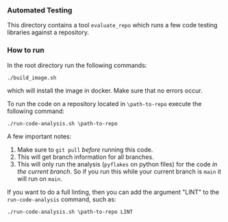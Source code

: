 ### Automated Testing

This directory contains a tool `evaluate_repo` which runs a few code testing libraries against a repository. 

### How to run

In the root directory run the following commands:

```./build_image.sh```

which will install the image in docker. Make sure that no errors occur.

To run the code on a repository located in `\path-to-repo` execute the following command:

```./run-code-analysis.sh \path-to-repo```

A few important notes:

1. Make sure to `git pull` _before_ running this code.
1. This will get branch information for all branches.
1. This will only run the analysis (`pyflakes` on python files) for the code _in the current branch_. So if you run this while your current branch is `main` it will run on `main`.

If you want to do a full linting, then you can add the argument "LINT" to the `run-code-analysis` command, such as:

```./run-code-analysis.sh \path-to-repo LINT```